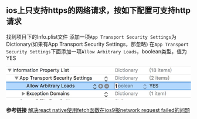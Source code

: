 ## ios上只支持https的网络请求，按如下配置可支持http请求

找到项目下的Info.plist文件
添加一项`App Transport Security Settings`为Dictionary(如果有App Transport Security Settings，那忽略)
在`App Transport Security Settings`下面添加一项`Allow Arbitrary Loads`，boolean类型，值为YES

![如下图：](./img/q1.png)

**参考链接**
[解决react native使用fetch函数在ios9报network request failed的问题](http://blog.csdn.net/liyijun4114/article/details/51792179)